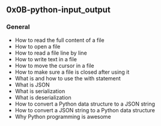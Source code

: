 ## 0x0B-python-input_output

### General
* How to read the full content of a file
* How to open a file
* How to read a file line by line
* How to write text in a file
* How to move the cursor in a file
* How to make sure a file is closed after using it
* What is and how to use the with statement
* What is JSON
* What is serialization
* What is deserialization
* How to convert a Python data structure to a JSON string
* How to convert a JSON string to a Python data structure
* Why Python programming is awesome
